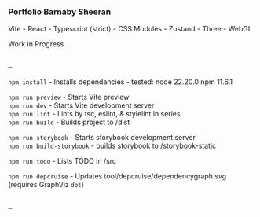 ### Portfolio Barnaby Sheeran

Vite - React - Typescript (strict) - CSS Modules - Zustand - Three - WebGL  
  
Work in Progress  

### _

`npm install` - Installs dependancies - tested: node 22.20.0 npm 11.6.1  

`npm run preview` - Starts Vite preview  
`npm run dev` - Starts Vite development server  
`npm run lint` - Lints by tsc, eslint, & stylelint in series  
`npm run build` - Builds project to /dist  

`npm run storybook` - Starts storybook development server  
`npm run build-storybook` - builds storybook to /storybook-static  

`npm run todo` - Lists TODO in /src  

`npm run depcruise` - Updates tool/depcruise/dependencygraph.svg (requires GraphViz `dot`)  

### _
